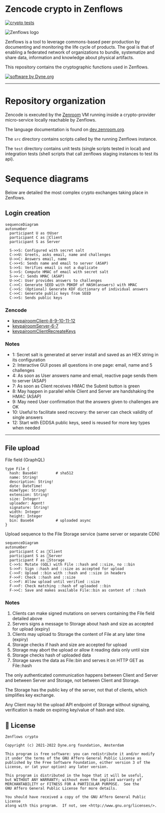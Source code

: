 # Zencode crypto in Zenflows

[![crypto tests](https://github.com/dyne/zenflows-crypto/actions/workflows/make-tests.yml/badge.svg)](https://github.com/dyne/zenflows-crypto/actions)

![Zenflows logo](https://github.com/dyne/zenflows/raw/master/docs/zenflows_rea_logo.png)

Zenflows is a tool to leverage commons-based peer production by
documenting and monitoring the life cycle of products. The goal is
that of enabling a federated network of organizations to bundle,
systematize and share data, information and knowledge about physical
artifacts.

This repository contains the cryptographic functions used in Zenflows.

[![software by Dyne.org](https://files.dyne.org/software_by_dyne.png)](http://www.dyne.org)

------

# Repository organization

Zencode is executed by the [Zenroom](http://zenroom.org) VM running inside a crypto-provider micro-service locally reachable by Zenflows.

The language documentation is found on [dev.zenroom.org](https://dev.zenroom.org).

The `src` directory contains scripts called by the running Zenflows instance.

The `test` directory contains unit tests (single scripts tested in local) and integration tests (shell scripts that call zenflows staging instances to test its api).

# Sequence diagrams

Below are detailed the most complex crypto exchanges taking place in Zenflows.

## Login creation

```mermaid
sequenceDiagram
autonumber
  participant U as 🤓User
  participant C as 📱Client
  participant S as Server

  S->>S: Configured with secret salt 
  C->>U: Greets, asks email, name and challenges 
  U->>C: Answers email, name
  C->>+S: Sends name and email to server (ASAP)
  S->>S: Verifies email is not a duplicate
  S->>S: Compute HMAC of email with secret salt
  S->>-C: Sends HMAC (ASAP)
  U->>C: User provides answers to challenges
  C->>C: Generate SEED with PBKDF of HASH(answers) with HMAC
  C->>S: (Optional) Generate KDF dictionary of individual answers
  C->>C: Generate public keys from SEED
  C->>S: Sends public keys
```
### Zencode

- [keypairoomClient-8-9-10-11-12](src/keypairoomClient-8-9-10-11-12.ts)
- [keypairoomServer-6-7](src/keypairoomServer-6-7.zen)
- [keypairoomClientRecreateKeys](src/keypairoomClientRecreateKeys.ts)

### Notes

- 1: Secret salt is generated at server install and saved as an HEX string in its configuration
- 2: Interactive GUI poses all questions in one page: email, name and 5 challenges
- 4: As soon as User answers name and email, reactive page sends them to server (ASAP)
- 7: As soon as Client receives HMAC the Submit button is green
- 8: May happen in parallel while Client and Server are handshaking the HMAC (ASAP)
- 9: May need User confirmation that the answers given to challenges are OK
- 10: Useful to facilitate seed recovery: the server can check validity of single answers
- 12: Start with EDDSA public keys, seed is reused for more key types when needed

-----------------

## File upload

File field (GraphQL)

```
type File {
  hash: Base64!        # sha512
  name: String!
  description: String!
  date: DateTime!
  mimeType: String!
  extension: String!
  size: Integer!
  uploader: Agent!
  signature: String!
  width: Integer
  height: Integer
  bin: Base64          # uploaded async
}
```

Upload sequence to the File Storage service (same server or separate CDN)

```mermaid
sequenceDiagram
autonumber
  participant C as 📱Client
  participant S as 🐧Server
  participant F as 💽Storage
  C->>S: Mutate (GQL) with File ::hash and ::size, no ::bin
  S->>F: Sign ::hash and ::size as accepted for upload
  C->>F: Upload ::bin with ::hash and ::size in headers
  F->>F: Check ::hash and ::size
  C->>F: Allow upload until verified ::size
  F->>F: Check matching ::hash of uploaded ::bin
  F->>C: Save and makes available File::bin as content of ::hash
```

### Notes

1. Clients can make signed mutations on servers containing the File field detailed above
2. Servers signs a message to Storage about hash and size as accepted for upload (expiry)
3. Clients may upload to Storage the content of File at any later time (expiry)
4. Storage checks if hash and size are accepted for upload
5. Storage may abort the upload or allow it reading data only until size
6. Storage checks hash of uploaded data
7. Storage saves the data as File::bin and serves it on HTTP GET as File::hash

The only authenticated communication happens between Client and Server and between Server and Storage, not between Client and Storage.

The Storage has the public key of the server, not that of clients, which simplifies key exchange.

Any Client may hit the upload API endpoint of Storage without signaing, verification is made on expiring key/value of hash and size.





## 💼 License

    Zenflows crypto

    Copyright (c) 2021-2022 Dyne.org foundation, Amsterdam

    This program is free software: you can redistribute it and/or modify
    it under the terms of the GNU Affero General Public License as
    published by the Free Software Foundation, either version 3 of the
    License, or (at your option) any later version.

    This program is distributed in the hope that it will be useful,
    but WITHOUT ANY WARRANTY; without even the implied warranty of
    MERCHANTABILITY or FITNESS FOR A PARTICULAR PURPOSE.  See the
    GNU Affero General Public License for more details.

    You should have received a copy of the GNU Affero General Public License
    along with this program.  If not, see <http://www.gnu.org/licenses/>.

